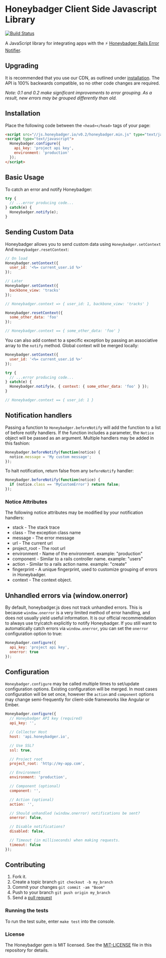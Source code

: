 # Honeybadger Client Side Javascript Library

[![Build
Status](https://travis-ci.org/honeybadger-io/honeybadger-js.png?branch=master&1)](https://travis-ci.org/honeybadger-io/honeybadger-js)

A JavaScript library for integrating apps with the :zap: [Honeybadger Rails Error Notifier](http://honeybadger.io).

## Upgrading

It is recommended that you use our CDN, as outlined under
[installation](#installation). The API is 100% backwards compatible, so no other
code changes are required.

*Note: 0.1 and 0.2 make significant improvements to error grouping. As a result,
new errors may be grouped differently than old.*

## Installation

Place the following code between the `<head></head>` tags of your page:

```html
<script src="//js.honeybadger.io/v0.2/honeybadger.min.js" type="text/javascript"></script>
<script type="text/javascript">
  Honeybadger.configure({
    api_key: 'project api key',
    environment: 'production'
  });
</script>
```

## Basic Usage

To catch an error and notify Honeybadger:

```javascript
try {
  // ...error producing code...
} catch(e) {
  Honeybadger.notify(e);
}
```

## Sending Custom Data

Honeybadger allows you to send custom data using
`Honeybadger.setContext` And `Honeybadger.resetContext`:

```javascript
// On load
Honeybadger.setContext({
  user_id: '<%= current_user.id %>'
});

// Later
Honeybadger.setContext({
  backbone_view: 'tracks'
});

// Honeybadger.context => { user_id: 1, backbone_view: 'tracks' }

Honeybadger.resetContext({
  some_other_data: 'foo'
});

// Honeybadger.context == { some_other_data: 'foo' }
```

You can also add context to a specific exception by passing an
associative array to the `notify` method. Global context will be
merged locally:

```javascript
Honeybadger.setContext({
  user_id: '<%= current_user.id %>'
});

try {
  // ...error producing code...
} catch(e) {
  Honeybadger.notify(e, { context: { some_other_data: 'foo' } });
}

// Honeybadger.context == { user_id: 1 }
```

## Notification handlers

Passing a function to `Honeybadger.beforeNotify` will add the function
to a list of before notify handlers. If the function includes a
parameter, the `Notice` object will be passed as an argument.  Multiple
handlers may be added in this fashion:

```javascript
Honeybadger.beforeNotify(function(notice) {
  notice.message = 'My custom message';
});
```

To halt notification, return false from any `beforeNotify` handler:

```javascript
Honeybadger.beforeNotify(function(notice) {
  if (notice.class == 'MyCustomError') return false;
});
```

### Notice Attributes

The following notice attributes may be modified by your notification handlers:

* stack - The stack trace
* class - The exception class name
* message - The error message
* url - The current url
* project_root - The root url
* environment - Name of the environment. example: "production"
* component - Similar to a rails controller name. example: "users"
* action - Similar to a rails action name. example: "create"
* fingerprint - A unique fingerprint, used to customize grouping of errors in Honeybadger.
* context - The context object.

## Unhandled errors via (window.onerror)

By default, honeybadger.js does not track unhandled errors. This is
because `window.onerror` is a very limited method of error handling, and
does not usually yield useful information. It is our official
recommendation to always use try/catch explicitly to notify Honeybadger.
If you still want to automatically catch errors via `window.onerror`,
you can set the `onerror` configuration option to true:

```javascript
Honeybadger.configure({
  api_key: 'project api key',
  onerror: true
});
```

## Configuration

`Honeybadger.configure` may be called multiple times to set/update
configuration options. Existing configuration will be merged. In most
cases configuration will be set once, however the `action` and
`component` options may change semi-frequently for client-side
frameworks like Angular or Ember.

```javascript
Honeybadger.configure({
  // Honeybadger API key (required)
  api_key: '',

  // Collector Host
  host: 'api.honeybadger.io',

  // Use SSL?
  ssl: true,

  // Project root
  project_root: 'http://my-app.com',

  // Environment
  environment: 'production',

  // Component (optional)
  component: '',

  // Action (optional)
  action: '',

  // Should unhandled (window.onerror) notifications be sent?
  onerror: false,

  // Disable notifications?
  disabled: false,

  // Timeout (in milliseconds) when making requests.
  timeout: false
});
```

## Contributing

1. Fork it.
2. Create a topic branch `git checkout -b my_branch`
3. Commit your changes `git commit -am "Boom"`
3. Push to your branch `git push origin my_branch`
4. Send a [pull request](https://github.com/honeybadger-io/honeybadger-js/pulls)

### Running the tests

To run the test suite, enter `make test` into the console. 

### License

The Honeybadger gem is MIT licensed. See the [MIT-LICENSE](https://raw.github.com/honeybadger-io/honeybadger-js/master/MIT-LICENSE) file in this repository for details. 

